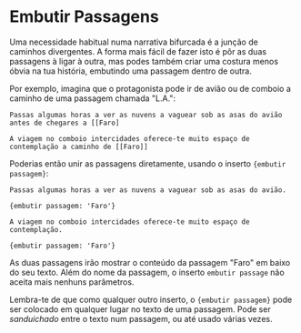 # Embutir Passagens

Uma necessidade habitual numa narrativa bifurcada é a junção de caminhos divergentes. A forma mais fácil de fazer isto é pôr as duas passagens à ligar à outra, mas podes também criar uma costura menos óbvia na tua história, embutindo uma passagem dentro de outra.

Por exemplo, imagina que o protagonista pode ir de avião ou de comboio a caminho de uma passagem chamada "L.A.":

```
Passas algumas horas a ver as nuvens a vaguear sob as asas do avião antes de chegares a [[Faro]
```

```
A viagem no comboio intercidades oferece-te muito espaço de contemplação a caminho de [[Faro]]
```

Poderias então unir as passagens diretamente, usando o inserto `{embutir passagem}`:

```
Passas algumas horas a ver as nuvens a vaguear sob as asas do avião.

{embutir passagem: 'Faro'}
```

```
A viagem no comboio intercidades oferece-te muito espaço de contemplação.

{embutir passagem: 'Faro'}
```

As duas passagens irão mostrar o conteúdo da passagem "Faro" em baixo do seu texto.
Além do nome da passagem, o inserto `embutir passage` não aceita mais nenhuns parâmetros.

Lembra-te de que como qualquer outro inserto, o `{embutir passagem}` pode ser colocado em qualquer lugar no texto de uma passagem. Pode ser _sanduichado_ entre o texto num passagem, ou até usado várias vezes.

